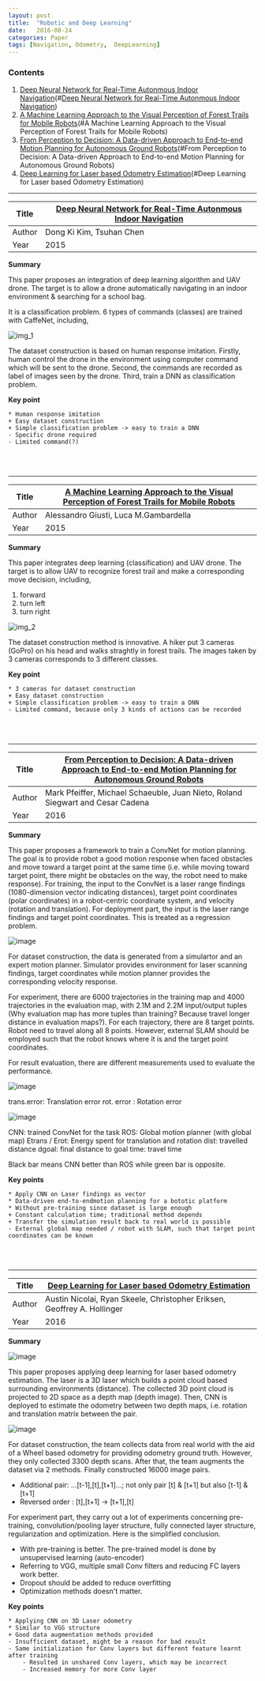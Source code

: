 ```yaml
---
layout: post
title:  "Robotic and Deep Learning"
date:   2016-08-24
categories: Paper
tags: [Navigation, Odometry,  DeepLearning]
---
```


### Contents

1. [Deep Neural Network for Real-Time Autonmous Indoor Navigation](#[Deep Neural Network for Real-Time Autonmous Indoor Navigation])
2. [A Machine Learning Approach to the Visual Perception of Forest Trails for Mobile Robots](#A Machine Learning Approach to the Visual Perception of Forest Trails for Mobile Robots)
3. [From Perception to Decision: A Data-driven Approach to End-to-end Motion Planning for Autonomous Ground Robots](#From Perception to Decision: A Data-driven Approach to End-to-end Motion Planning for Autonomous Ground Robots)
4. [Deep Learning for Laser based Odometry Estimation](#Deep Learning for Laser based Odometry Estimation)

___

<a name = "Deep Neural Network for Real-Time Autonmous Indoor Navigation"></a>


| Title  | [Deep Neural Network for Real-Time Autonmous Indoor Navigation]  |
|--------|---|
| Author |  Dong Ki Kim, Tsuhan Chen |
| Year   | 2015  |


**Summary**

This paper proposes an integration of deep learning algorithm and UAV drone. The target is to allow a drone automatically navigating in an indoor environment & searching for a school bag.

It is a classification problem. 6 types of commands (classes) are trained with CaffeNet, including, 

![img_1](https://cloud.githubusercontent.com/assets/13748721/19177572/f8356968-8c7c-11e6-80d8-976eb3bc446f.png)

The dataset construction is based on human response imitation. Firstly, human control the drone in the environment using computer command which will be sent to the drone. Second, the commands are recorded as label of images seen by the drone. Third, train a DNN as classification problem.

**Key point**

```
* Human response imitation
+ Easy dataset construction
+ Simple classification problem -> easy to train a DNN
- Specific drone required
- Limited command(?)
```

<br></br>
___
<a name = "A Machine Learning Approach to the Visual Perception of Forest Trails for Mobile Robots"></a>

| Title  | [A Machine Learning Approach to the Visual Perception of Forest Trails for Mobile Robots]  |
|--------|---|
| Author |  Alessandro Giusti, Luca M.Gambardella |
| Year   | 2015  |


**Summary**

This paper integrates deep learning (classification) and UAV drone. The target is to allow UAV to recognize forest trail and make a corresponding move decision, including,

1. forward
2. turn left
3. turn right

![img_2](https://cloud.githubusercontent.com/assets/13748721/19177573/f8397d28-8c7c-11e6-9bbb-8615c6ebe2f4.png)

The dataset construction method is innovative. A hiker put 3 cameras (GoPro) on his head and walks straghtly in forest trails. The images taken by 3 cameras corresponds to 3 different classes.

**Key point**

```
* 3 cameras for dataset construction
+ Easy dataset construction
+ Simple classification problem -> easy to train a DNN
- Limited command, because only 3 kinds of actions can be recorded
```

<br></br>
___

<a name = "From Perception to Decision: A Data-driven Approach to End-to-end Motion Planning for Autonomous Ground Robots"></a>

| Title  | [From Perception to Decision: A Data-driven Approach to End-to-end Motion Planning for Autonomous Ground Robots]  |
|--------|---|
| Author |  Mark Pfeiffer, Michael Schaeuble, Juan Nieto, Roland Siegwart and Cesar Cadena |
| Year   | 2016  |

**Summary**

This paper proposes a framework to train a ConvNet for motion planning. The goal is to provide robot a good motion response when faced obstacles and move toward a target point at the same time (i.e. while moving toward target point, there might be obstacles on the way, the robot need to make response). For training, the input to the ConvNet is a laser range findings (1080-dimension vector indicating distances), target point coordinates (polar coordinates) in a robot-centric coordinate system, and velocity (rotation and translation). For deployment part, the input is the laser range findings and target point coordinates. This is treated as a regression problem.

![image](https://cloud.githubusercontent.com/assets/13748721/19219144/2fa088e8-8e3e-11e6-85b7-2db222ee33f1.png)

For dataset construction, the data is generated from a simulartor and an expert motion planner. Simulator provides environment for laser scanning findings, target coordinates while motion planner provides the corresponding velocity response.

For experiment, there are 6000 trajectories in the training map and 4000 trajectories in the evaluation map, with 2.1M and 2.2M input/output tuples (Why evaluation map has more tuples than training? Because travel longer distance in evaluation maps?). For each trajectory, there are 8 target points. Robot need to travel along all 8 points. However, external SLAM should be employed such that the robot knows where it is and the target point coordinates.

For result evaluation, there are different measurements used to evaluate the performance.

![image](https://cloud.githubusercontent.com/assets/13748721/19219190/3ca9bbb2-8e3f-11e6-9512-143003d23ad3.png)

trans.error: Translation error
rot. error : Rotation error

![image](https://cloud.githubusercontent.com/assets/13748721/19219192/437ea88a-8e3f-11e6-8dac-09a7708934f5.png)

CNN: trained ConvNet for the task
ROS: Global motion planner (with global map)
Etrans / Erot: Energy spent for translation and rotation
dist: travelled distance
dgoal: final distance to goal
time: travel time

Black bar means CNN better than ROS while green bar is opposite.

**Key points**

```
* Apply CNN on Laser findings as vector
* Data-driven end-to-endmotion planning for a bototic platform
* Without pre-training since dataset is large enough
+ Constant calculation time; traditional method depends
+ Transfer the simulation result back to real world is possible 
- External global map needed / robot with SLAM, such that target point coordinates can be known
```

<br></br>
___

<a name = "Deep Learning for Laser based Odometry Estimation"></a>

| Title  | [Deep Learning for Laser based Odometry Estimation]  |
|--------|---|
| Author |  Austin Nicolai, Ryan Skeele, Christopher Eriksen, Geoffrey A. Hollinger |
| Year   | 2016  |

**Summary**

![image](https://cloud.githubusercontent.com/assets/13748721/19220298/f874df44-8e5c-11e6-9535-90f99efca80d.png)

This paper proposes applying deep learning for laser based odometry estimation. The laser is a 3D laser which builds a point cloud based surrounding environments (distance). The collected 3D point cloud is projected to 2D space as a depth map (depth image). Then, CNN is deployed to estimate the odometry between two depth maps, i.e. rotation and translation matrix between the pair. 

![image](https://cloud.githubusercontent.com/assets/13748721/19220300/038b0e4e-8e5d-11e6-89e7-689a106a7d05.png)

For dataset construction, the team collects data from real world with the aid of a Wheel based odometry for providing odometry ground truth. However, they only collected 3300 depth scans. After that, the team augments the dataset via 2 methods. Finally constructed 16000 image pairs.

* Additional pair: ...[t-1],[t],[t+1]...; not only pair [t] & [t+1] but also [t-1] & [t+1]
* Reversed order : [t],[t+1] →  [t+1],[t]

For experiment part, they carry out a lot of experiments concerning pre-training, convolution/pooling layer structure, fully connected layer structure, regularization and optimization. Here is the simplified conclusion. 

* With pre-training is better. The pre-trained model is done by unsupervised learning (auto-encoder)
* Referring to VGG, multiple small Conv filters and reducing FC layers work better.
* Dropout should be added to reduce overfitting
* Optimization methods doesn't matter.

**Key points**

```
* Applying CNN on 3D Laser odometry
* Similar to VGG structure
+ Good data augmentation methods provided
- Insufficient dataset, might be a reason for bad result
- Same initialization for Conv layers but different feature learnt after training
	- Resulted in unshared Conv layers, which may be incorrect
	- Increased memory for more Conv layer
```


[Deep Neural Network for Real-Time Autonmous Indoor Navigation]: https://arxiv.org/abs/1511.04668


[A Machine Learning Approach to the Visual Perception of Forest Trails for Mobile Robots]: http://rpg.ifi.uzh.ch/docs/RAL16_Giusti.pdf

[From Perception to Decision: A Data-driven Approach to End-to-end Motion Planning for Autonomous Ground Robots]: https://arxiv.org/pdf/1609.07910.pdf

[Deep Learning for Laser based Odometry Estimation]: http://juxi.net/workshop/deep-learning-rss-2016/papers/Nicolai%20-%20Deep%20Learning%20Lidar%20Odometry.pdf